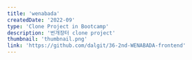 ```yaml
---
title: 'wenabada'
createdDate: '2022-09'
type: 'Clone Project in Bootcamp'
description: '번개장터 clone project'
thumbnail: 'thumbnail.png'
link: 'https://github.com/dalgit/36-2nd-WENABADA-frontend'
---
```


